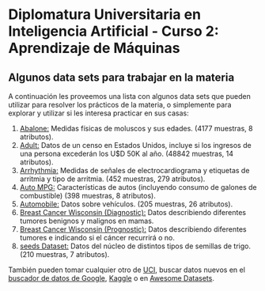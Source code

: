 # Diplomatura Universitaria en Inteligencia Artificial - Curso 2: Aprendizaje de Máquinas

## Algunos data sets para trabajar en la materia

A continuación les proveemos una lista con algunos data sets que pueden utilizar para resolver los prácticos de la materia, o simplemente para explorar y utilizar si les interesa practicar en sus casas:

1. [Abalone:](http://mlr.cs.umass.edu/ml/datasets/Abalone) Medidas físicas de moluscos y sus edades. (4177 muestras, 8 atributos).
2. [Adult:](http://mlr.cs.umass.edu/ml/datasets/Adult) Datos de un censo en Estados Unidos, incluye si los ingresos de una persona excederán los U$D 50K al año. (48842 muestras, 14 atributos).
4. [Arrhythmia:](http://mlr.cs.umass.edu/ml/datasets/Arrhythmia) Medidas de señales de electrocardiograma y etiquetas de arritmia y tipo de arritmia. (452 muestras, 279 atributos).
5. [Auto MPG:](http://mlr.cs.umass.edu/ml/datasets/Auto+MPG) Características de autos (incluyendo consumo de galones de combustible) (398 muestras, 8 atributos).
6. [Automobile:](http://mlr.cs.umass.edu/ml/datasets/Automobile) Datos sobre vehículos. (205 muestras, 26 atributos).
7. [Breast Cancer Wisconsin (Diagnostic):](http://mlr.cs.umass.edu/ml/datasets/Breast+Cancer+Wisconsin+%28Diagnostic%29) Datos describiendo diferentes tumores benignos y malignos en mamas.
8. [Breast Cancer Wisconsin (Prognostic):](http://mlr.cs.umass.edu/ml/datasets/Breast+Cancer+Wisconsin+%28Prognostic%29) Datos describiendo diferentes tumores e indicando si el cáncer recurrirá o no.
9. [seeds Dataset:](http://archive.ics.uci.edu/ml/datasets/seeds) Datos del núcleo de distintos tipos de semillas de trigo. (210 muestras, 7 atributos).

También pueden tomar cualquier otro de [UCI](https://archive.ics.uci.edu/ml/datasets.php), buscar datos nuevos en el [buscador de datos de Google](https://toolbox.google.com/datasetsearch), [Kaggle](http://kaggle.com/) o en [Awesome Datasets](https://github.com/awesomedata/awesome-public-datasets).